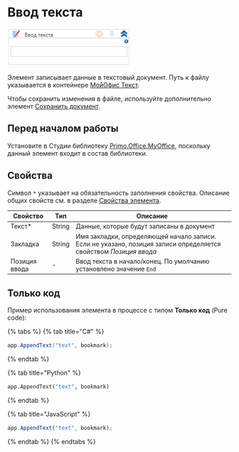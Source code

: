 # Ввод текста

![](<../../../../.gitbook/assets/image (579).png>)

Элемент записывает данные в текстовый документ. Путь к файлу указывается в контейнере [МойОфис Текст](https://docs.primo-rpa.ru/primo-rpa/g_elements/el_extra/els_myoffice/els_text/el_text_app).

Чтобы сохранить изменения в файле, используйте дополнительно элемент [Сохранить документ](https://docs.primo-rpa.ru/primo-rpa/g_elements/el_extra/els_myoffice/els_text/el_text_save).


## Перед началом работы

Установите в Студии библиотеку [Primo.Office.MyOffice](https://docs.primo-rpa.ru/primo-rpa/g_elements/el_extra/els_myoffice), поскольку данный элемент входит в состав библиотеки. 

## Свойства
Символ `*` указывает на обязательность заполнения свойства. Описание общих свойств см. в разделе [Свойства элемента](https://docs.primo-rpa.ru/primo-rpa/primo-studio/process/elements#svoistva-elementa).

| Свойство | Тип    | Описание                                                                                      |
| -------- | ------ | --------------------------------------------------------------------------------------------- |
| Текст\*  | String | Данные, которые будут записаны в документ                                                     |
| Закладка | String | Имя закладки, определяющей начало записи.  Если не указано, позиция записи определяется свойством *Позиция ввода* |
| Позиция ввода | - | Ввод текста в начало/конец. По умолчанию установлено значение `End` |



## Только код

Пример использования элемента в процессе с типом **Только код** (Pure code):

{% tabs %}
{% tab title="C#" %}
```csharp
app.AppendText("text", bookmark);
```
{% endtab %}

{% tab title="Python" %}
```python
app.AppendText("text", bookmark)
```
{% endtab %}

{% tab title="JavaScript" %}
```javascript
app.AppendText("text", bookmark);
```
{% endtab %}
{% endtabs %}
